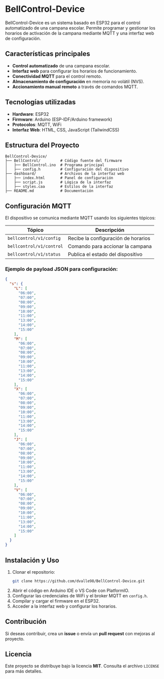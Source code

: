 # BellControl-Device

BellControl-Device es un sistema basado en ESP32 para el control automatizado de una campana escolar. Permite programar y gestionar los horarios de activación de la campana mediante MQTT y una interfaz web de configuración.

## Características principales

- **Control automatizado** de una campana escolar.
- **Interfaz web** para configurar los horarios de funcionamiento.
- **Conectividad MQTT** para el control remoto.
- **Almacenamiento de configuración** en memoria no volátil (NVS).
- **Accionamiento manual remoto** a través de comandos MQTT.

## Tecnologías utilizadas

- **Hardware**: ESP32
- **Firmware**: Arduino (ESP-IDF/Arduino framework)
- **Protocolos**: MQTT, WiFi
- **Interfaz Web**: HTML, CSS, JavaScript (TailwindCSS)

## Estructura del Proyecto

```
BellControl-Device/
├── BellControl/         # Código fuente del firmware
│   ├── BellControl.ino  # Programa principal
│   ├── config.h         # Configuración del dispositivo
├── dashboard/           # Archivos de la interfaz web
│   ├── index.html       # Panel de configuración
│   ├── script.js        # Lógica de la interfaz
│   ├── styles.caa       # Estilos de la interfaz
├── README.md            # Documentación
```

## Configuración MQTT

El dispositivo se comunica mediante MQTT usando los siguientes tópicos:

| Tópico                      | Descripción                           |
|------------------------------|---------------------------------------|
| `bellcontrol/v1/config`      | Recibe la configuración de horarios  |
| `bellcontrol/v1/control`     | Comando para accionar la campana     |
| `bellcontrol/v1/status`      | Publica el estado del dispositivo    |

### Ejemplo de payload JSON para configuración:
```json
{
  "s": {
    "L": [
      "06:00",
      "07:00",
      "08:00",
      "09:00",
      "10:00",
      "11:00",
      "13:00",
      "14:00",
      "15:00"
    ],
    "M": [
      "06:00",
      "07:00",
      "08:00",
      "09:00",
      "10:00",
      "11:00",
      "13:00",
      "14:00",
      "15:00"
    ],
    "X": [
      "06:00",
      "07:00",
      "08:00",
      "09:00",
      "10:00",
      "11:00",
      "13:00",
      "14:00",
      "15:00"
    ],
    "J": [
      "06:00",
      "07:00",
      "08:00",
      "09:00",
      "10:00",
      "11:00",
      "13:00",
      "14:00",
      "15:00"
    ],
    "V": [
      "06:00",
      "07:00",
      "08:00",
      "09:00",
      "10:00",
      "11:00",
      "13:00",
      "14:00",
      "15:00"
    ]
  }
}
```

## Instalación y Uso

1. Clonar el repositorio:
   ```sh
   git clone https://github.com/dvalle98/BellControl-Device.git
   ```
2. Abrir el código en Arduino IDE o VS Code con PlatformIO.
3. Configurar las credenciales de WiFi y el broker MQTT en `config.h`.
4. Compilar y cargar el firmware en el ESP32.
5. Acceder a la interfaz web y configurar los horarios.

## Contribución

Si deseas contribuir, crea un **issue** o envía un **pull request** con mejoras al proyecto.

## Licencia

Este proyecto se distribuye bajo la licencia **MIT**. Consulta el archivo `LICENSE` para más detalles.

